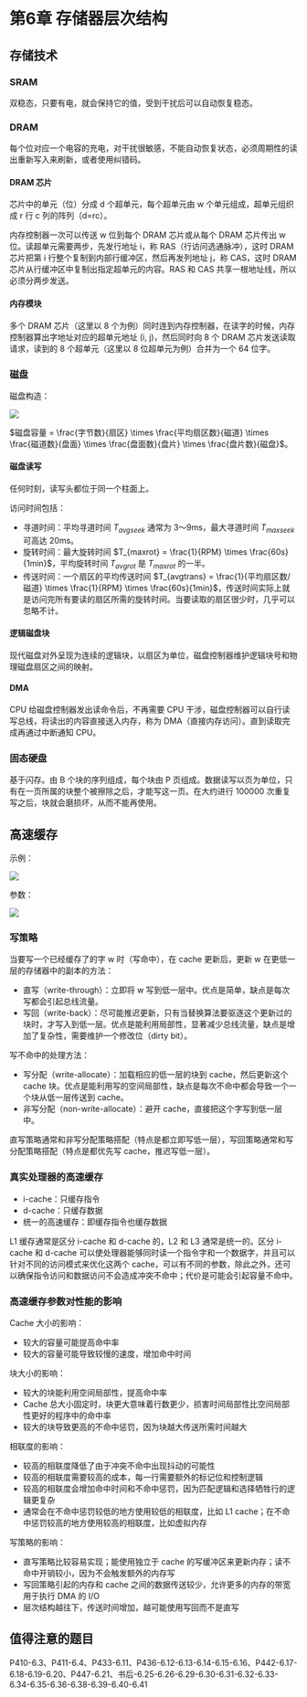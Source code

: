 # 第6章 存储器层次结构

## 存储技术

### SRAM

双稳态，只要有电，就会保持它的值，受到干扰后可以自动恢复稳态。

### DRAM

每个位对应一个电容的充电，对干扰很敏感，不能自动恢复状态，必须周期性的读出重新写入来刷新，或者使用纠错码。

#### DRAM 芯片

芯片中的单元（位）分成 d 个超单元，每个超单元由 w 个单元组成，超单元组织成 r 行 c 列的阵列（d=rc）。

内存控制器一次可以传送 w 位到每个 DRAM 芯片或从每个 DRAM 芯片传出 w 位。读超单元需要两步，先发行地址 i，称 RAS（行访问选通脉冲），这时 DRAM 芯片把第 i 行整个复制到内部行缓冲区，然后再发列地址 j，称 CAS，这时 DRAM 芯片从行缓冲区中复制出指定超单元的内容。RAS 和 CAS 共享一根地址线，所以必须分两步发送。

#### 内存模块

多个 DRAM 芯片（这里以 8 个为例）同时连到内存控制器，在读字的时候，内存控制器算出字地址对应的超单元地址 (i, j)，然后同时向 8 个 DRAM 芯片发送读取请求，读到的 8 个超单元（这里以 8 位超单元为例）合并为一个 64 位字。

### 磁盘

磁盘构造：

![](15696559995405.jpg)

$磁盘容量 = \frac{字节数}{扇区} \times \frac{平均扇区数}{磁道} \times \frac{磁道数}{盘面} \times \frac{盘面数}{盘片} \times \frac{盘片数}{磁盘}$。

#### 磁盘读写

任何时刻，读写头都位于同一个柱面上。

访问时间包括：

- 寻道时间：平均寻道时间 $T_{avgseek}$ 通常为 3～9ms，最大寻道时间 $T_{maxseek}$ 可高达 20ms。
- 旋转时间：最大旋转时间 $T_{maxrot} = \frac{1}{RPM} \times \frac{60s}{1min}$，平均旋转时间 $T_{avgrot}$ 是 $T_{maxrot}$ 的一半。
- 传送时间：一个扇区的平均传送时间 $T_{avgtrans} = \frac{1}{平均扇区数/磁道} \times \frac{1}{RPM} \times \frac{60s}{1min}$，传送时间实际上就是访问完所有要读的扇区所需的旋转时间。当要读取的扇区很少时，几乎可以忽略不计。

#### 逻辑磁盘块

现代磁盘对外呈现为连续的逻辑块，以扇区为单位，磁盘控制器维护逻辑块号和物理磁盘扇区之间的映射。

#### DMA

CPU 给磁盘控制器发出读命令后，不再需要 CPU 干涉，磁盘控制器可以自行读写总线，将读出的内容直接送入内存，称为 DMA（直接内存访问）。直到读取完成再通过中断通知 CPU。

### 固态硬盘

基于闪存。由 B 个块的序列组成，每个块由 P 页组成。数据读写以页为单位，只有在一页所属的块整个被擦除之后，才能写这一页。在大约进行 100000 次重复写之后，块就会磨损坏，从而不能再使用。

## 高速缓存

示例：

![](15696666477048.jpg)

参数：

![](15696664918738.jpg)

### 写策略

当要写一个已经缓存了的字 w 时（写命中），在 cache 更新后，更新 w 在更低一层的存储器中的副本的方法：

- 直写（write-through）：立即将 w 写到低一层中。优点是简单，缺点是每次写都会引起总线流量。
- 写回（write-back）：尽可能推迟更新，只有当替换算法要驱逐这个更新过的块时，才写入到低一层。优点是能利用局部性，显著减少总线流量，缺点是增加了复杂性，需要维护一个修改位（dirty bit）。

写不命中的处理方法：

- 写分配（write-allocate）：加载相应的低一层的块到 cache，然后更新这个 cache 块。优点是能利用写的空间局部性，缺点是每次不命中都会导致一个一个块从低一层传送到 cache。
- 非写分配（non-write-allocate）：避开 cache，直接把这个字写到低一层中。

直写策略通常和非写分配策略搭配（特点是都立即写低一层），写回策略通常和写分配策略搭配（特点是都优先写 cache，推迟写低一层）。

### 真实处理器的高速缓存

- i-cache：只缓存指令
- d-cache：只缓存数据
- 统一的高速缓存：即缓存指令也缓存数据

L1 缓存通常是区分 i-cache 和 d-cache 的，L2 和 L3 通常是统一的。区分 i-cache 和 d-cache 可以使处理器能够同时读一个指令字和一个数据字，并且可以针对不同的访问模式来优化这两个 cache，可以有不同的参数，除此之外，还可以确保指令访问和数据访问不会造成冲突不命中；代价是可能会引起容量不命中。

### 高速缓存参数对性能的影响

Cache 大小的影响：

- 较大的容量可能提高命中率
- 较大的容量可能导致较慢的速度，增加命中时间

块大小的影响：

- 较大的块能利用空间局部性，提高命中率
- Cache 总大小固定时，块更大意味着行数更少，损害时间局部性比空间局部性更好的程序中的命中率
- 较大的块导致更高的不命中惩罚，因为块越大传送所需时间越大

相联度的影响：

- 较高的相联度降低了由于冲突不命中出现抖动的可能性
- 较高的相联度需要较高的成本，每一行需要额外的标记位和控制逻辑
- 较高的相联度会增加命中时间和不命中惩罚，因为匹配逻辑和选择牺牲行的逻辑更复杂
- 通常会在不命中惩罚较低的地方使用较低的相联度，比如 L1 cache；在不命中惩罚较高的地方使用较高的相联度，比如虚拟内存

写策略的影响：

- 直写策略比较容易实现；能使用独立于 cache 的写缓冲区来更新内存；读不命中开销较小，因为不会触发额外的内存写
- 写回策略引起的内存和 cache 之间的数据传送较少，允许更多的内存的带宽用于执行 DMA 的 I/O
- 层次结构越往下，传送时间增加，越可能使用写回而不是直写

## 值得注意的题目

P410-6.3、P411-6.4、P433-6.11、P436-6.12-6.13-6.14-6.15-6.16、P442-6.17-6.18-6.19-6.20、P447-6.21、书后-6.25-6.26-6.29-6.30-6.31-6.32-6.33-6.34-6.35-6.36-6.38-6.39-6.40-6.41
